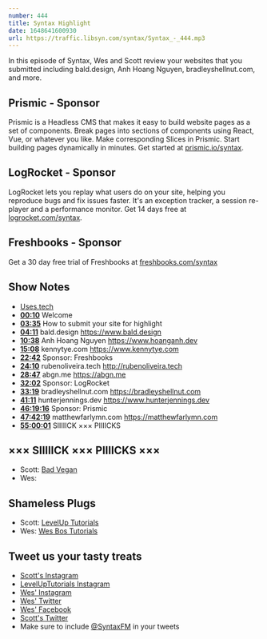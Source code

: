 ```yaml
---
number: 444
title: Syntax Highlight
date: 1648641600930
url: https://traffic.libsyn.com/syntax/Syntax_-_444.mp3
---
```


In this episode of Syntax, Wes and Scott review your websites that you submitted including bald.design, Anh Hoang Nguyen, bradleyshellnut.com, and more.

## Prismic  - Sponsor

Prismic is a Headless CMS that makes it easy to build website pages as a set of components. Break pages into sections of components using React, Vue, or whatever you like. Make corresponding Slices in Prismic. Start building pages dynamically in minutes. Get started at [prismic.io/syntax](https://prismic.io/syntax).

## LogRocket - Sponsor

LogRocket lets you replay what users do on your site, helping you reproduce bugs and fix issues faster. It's an exception tracker, a session re-player and a performance monitor. Get 14 days free at [logrocket.com/syntax](https://logrocket.com/syntax).

## Freshbooks - Sponsor

Get a 30 day free trial of Freshbooks at [freshbooks.com/syntax](https://freshbooks.com/syntax)

## Show Notes

* [Uses.tech](https://uses.tech)
* **[00:10](#t=00:10)** Welcome
* **[03:35](#t=03:35)** How to submit your site for highlight
* **[04:11](#t=04:11)** bald.design
<https://www.bald.design>
* **[10:38](#t=10:38)** Anh Hoang Nguyen
<https://www.hoanganh.dev>
* **[15:08](#t=15:08)** kennytye.com
<https://www.kennytye.com>
* **[22:42](#t=22:42)** Sponsor: Freshbooks
* **[24:10](#t=24:10)** rubenoliveira.tech
<http://rubenoliveira.tech>
* **[28:47](#t=28:47)** abgn.me
<https://abgn.me>
* **[32:02](#t=32:02)** Sponsor: LogRocket
* **[33:19](#t=33:19)** bradleyshellnut.com
<https://bradleyshellnut.com>
* **[41:11](#t=41:11)** hunterjennings.dev
<https://www.hunterjennings.dev>
* **[46:19:16](#t=46:19:16)** Sponsor: Prismic
* **[47:42:19](#t=47:42:19)** matthewfarlymn.com
<https://matthewfarlymn.com>
* **[55:00:01](#t=55:00:01)** SIIIIICK ××× PIIIICKS

## ××× SIIIIICK ××× PIIIICKS ×××

* Scott: [Bad Vegan](https://www.netflix.com/ca/title/81470938)
* Wes:

## Shameless Plugs

* Scott: [LevelUp Tutorials](https://leveluptutorials.com/)
* Wes: [Wes Bos Tutorials](https://wesbos.com/courses)

## Tweet us your tasty treats

* [Scott's Instagram](https://www.instagram.com/stolinski/)
* [LevelUpTutorials Instagram](https://www.instagram.com/LevelUpTutorials/)
* [Wes' Instagram](https://www.instagram.com/wesbos/)
* [Wes' Twitter](https://twitter.com/wesbos)
* [Wes' Facebook](https://www.facebook.com/wesbos.developer)
* [Scott's Twitter](https://twitter.com/stolinski)
* Make sure to include [@SyntaxFM](https://twitter.com/SyntaxFM) in your tweets
